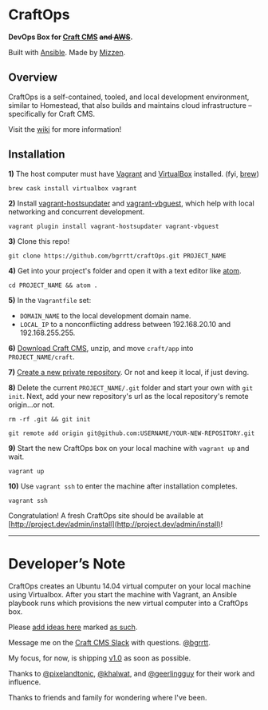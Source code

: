 <!-- ![CraftOps Logo](https://raw.githubusercontent.com/bgrrtt/craft-ops/master/logo.jpg "DevOps Environment for Craft CMS and AWS") -->
CraftOps
========
**DevOps Box for [Craft CMS](https://craftcms.com) ~~and [AWS](http://aws.amazon.com)~~.**

Built with [Ansible](https://ansible.com). Made by [Mizzen](http://madebymizzen.com).

Overview
--------
CraftOps is a self-contained, tooled, and local development environment, similar to Homestead, that also builds and maintains cloud infrastructure – specifically for Craft CMS.

Visit the [wiki](https://github.com/bgrrtt/craftOps/wiki) for more information!

Installation
------------

**1)** The host computer must have [Vagrant](https://www.vagrantup.com) and [VirtualBox](https://www.virtualbox.org/wiki/Downloads) installed. (fyi, [brew](http://brew.sh))
```
brew cask install virtualbox vagrant
```

**2)** Install [vagrant-hostsupdater](https://github.com/cogitatio/vagrant-hostsupdater)  and [vagrant-vbguest](https://github.com/dotless-de/vagrant-vbguest), which help with local networking and concurrent development.
```
vagrant plugin install vagrant-hostsupdater vagrant-vbguest
```

**3)** Clone this repo!
```
git clone https://github.com/bgrrtt/craftOps.git PROJECT_NAME
```

**4)** Get into your project's folder and open it with a text editor like [atom](https://atom.io/).
```
cd PROJECT_NAME && atom .
```

**5)** In the `Vagrantfile` set:
  - `DOMAIN_NAME` to the local development domain name.
  - `LOCAL_IP` to a nonconflicting address between 192.168.20.10 and 192.168.255.255.

**6)** [Download Craft CMS](https://buildwithcraft.com/latest.zip?accept_license=yes), unzip, and move `craft/app` into `PROJECT_NAME/craft`.

**7)** [Create a new private repository](https://github.com/new). Or not and keep it local, if just deving.

**8)** Delete the current `PROJECT_NAME/.git` folder and start your own with `git init`. Next, add your new repository's url as the local repository's remote origin...or not.
```
rm -rf .git && git init
```
```
git remote add origin git@github.com:USERNAME/YOUR-NEW-REPOSITORY.git
```

**9)** Start the new CraftOps box on your local machine with `vagrant up` and wait.
```
vagrant up
```

**10)** Use `vagrant ssh` to enter the machine after installation completes.
```
vagrant ssh
```

Congratulation! A fresh CraftOps site should be available at [http://project.dev/admin/install](http://project.dev/admin/install)!

---
Developer’s Note
================
CraftOps creates an Ubuntu 14.04 virtual computer on your local machine using Virtualbox. After you start the machine with Vagrant, an Ansible playbook runs which provisions the new virtual computer into a CraftOps box.

Please [add ideas here](https://github.com/bgrrtt/craftOps/issues) marked [as such](https://github.com/bgrrtt/craftOps/labels/idea).

Message me on the [Craft CMS Slack](https://craftcms.com/community) with questions. [@bgrrtt](https://craftcms.slack.com/team/bgrrtt).

My focus, for now, is shipping [v1.0](https://github.com/bgrrtt/craftOps/milestone/1) as soon as possible.

Thanks to [@pixelandtonic](https://github.com/pixelandtonic), [@khalwat](https://github.com/khalwat), and [@geerlingguy](https://github.com/geerlingguy) for their work and influence.

Thanks to friends and family for wondering where I've been.
